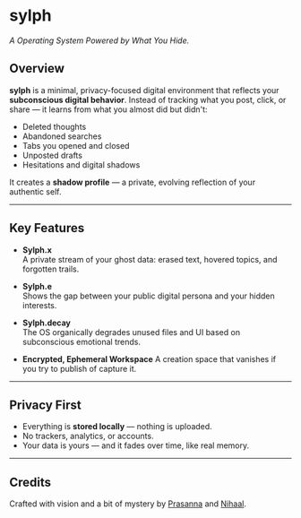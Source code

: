 # sylph  
*A Operating System Powered by What You Hide.*

## Overview

**sylph** is a minimal, privacy-focused digital environment that reflects your **subconscious digital behavior**. Instead of tracking what you post, click, or share — it learns from what you almost did but didn't:

- Deleted thoughts  
- Abandoned searches  
- Tabs you opened and closed  
- Unposted drafts  
- Hesitations and digital shadows  

It creates a **shadow profile** — a private, evolving reflection of your authentic self.

---

## Key Features

- **Sylph.x**  
  A private stream of your ghost data: erased text, hovered topics, and forgotten trails.

- **Sylph.e**  
  Shows the gap between your public digital persona and your hidden interests.

- **Sylph.decay**  
  The OS organically degrades unused files and UI based on subconscious emotional trends.

- **Encrypted, Ephemeral Workspace**
  A creation space that vanishes if you try to publish of capture it.
---

## Privacy First

- Everything is **stored locally** — nothing is uploaded.  
- No trackers, analytics, or accounts.  
- Your data is yours — and it fades over time, like real memory.

---

## Credits

Crafted with vision and a bit of mystery by [Prasanna](https://github.com/iprasannamb) and [Nihaal](https://github.com/NihaalNO).

